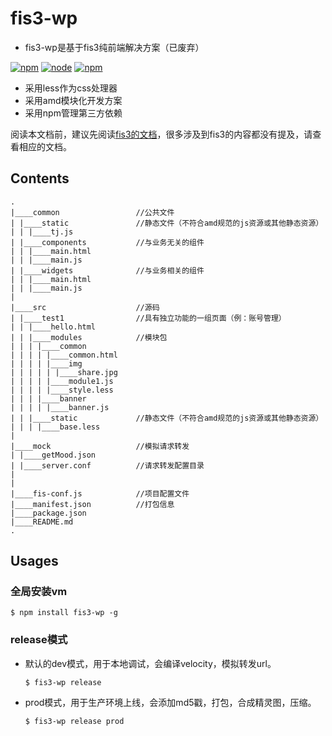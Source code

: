 # fis3-wp
- fis3-wp是基于fis3纯前端解决方案（已废弃）

[![npm](https://img.shields.io/npm/v/fis3-wp.svg)](https://www.npmjs.com/package/fis3-wp)
[![node](https://img.shields.io/node/v/fis3-wp.svg)](https://nodejs.org/en/)
[![npm](https://img.shields.io/npm/dt/fis3-wp.svg)](https://www.npmjs.com/package/fis3-wp)

* 采用less作为css处理器
* 采用amd模块化开发方案
* 采用npm管理第三方依赖

阅读本文档前，建议先阅读[fis3的文档](http://fis.baidu.com/fis3/docs/beginning/intro.html)，很多涉及到fis3的内容都没有提及，请查看相应的文档。


## Contents

```
.
|____common					//公共文件
| |____static				//静态文件（不符合amd规范的js资源或其他静态资源）
| | |____tj.js
| |____components			//与业务无关的组件
| | |____main.html
| | |____main.js
| |____widgets				//与业务相关的组件
| | |____main.html
| | |____main.js
|
|____src					//源码
| |____test1				//具有独立功能的一组页面（例：账号管理）
| | |____hello.html
| | |____modules			//模块包
| | | |____common
| | | | |____common.html
| | | | |____img
| | | | | |____share.jpg
| | | | |____module1.js
| | | | |____style.less
| | | |____banner
| | | | |____banner.js
| | |____static				//静态文件（不符合amd规范的js资源或其他静态资源）
| | | |____base.less
|
|____mock					//模拟请求转发
| |____getMood.json
| |____server.conf			//请求转发配置目录
|
|
|____fis-conf.js			//项目配置文件
|____manifest.json			//打包信息
|____package.json			
|____README.md				
.
```

## Usages

### 全局安装vm

``` shell
$ npm install fis3-wp -g
```

### release模式
* 默认的dev模式，用于本地调试，会编译velocity，模拟转发url。

	``` shell
	$ fis3-wp release
	```
* prod模式，用于生产环境上线，会添加md5戳，打包，合成精灵图，压缩。

	``` shell
	$ fis3-wp release prod
	```
